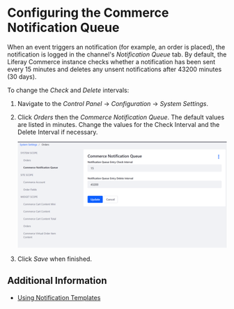 # Configuring the Commerce Notification Queue

When an event triggers an notification (for example, an order is placed), the notification is logged in the channel's _Notification Queue_ tab. By default, the Liferay Commerce instance checks whether a notification has been sent every 15 minutes and deletes any unsent notifications after 43200 minutes (30 days).

To change the _Check_ and _Delete_ intervals:

1. Navigate to the _Control Panel_ → _Configuration_ → _System Settings_.
1. Click _Orders_ then the _Commerce Notification Queue_. The default values are listed in minutes. Change the values for the Check Interval and the Delete Interval if necessary.

    ![Changing Intervals](./configuring-the-commerce-notification-queue/images/01.png)

1. Click _Save_ when finished.

## Additional Information

* [Using Notification Templates](./using-notification-templates.md)
